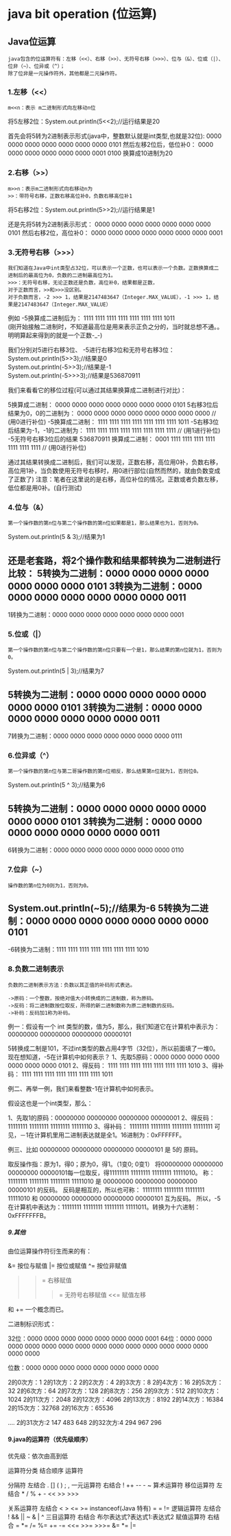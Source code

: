# java bit operation (位运算)

## Java位运算

	java包含的位运算符有：左移（<<）、右移（>>）、无符号右移（>>>）、位与（&）、位或（|）、位非（~）、位异或（^）；
	除了位非是一元操作符外，其他都是二元操作符。
	
### 1.左移（<<）
	m<<n：表示 m二进制形式向左移动n位
	
将5左移2位：System.out.println(5<<2);//运行结果是20  

首先会将5转为2进制表示形式(java中，整数默认就是int类型,也就是32位):
0000 0000 0000 0000 0000 0000 0000 0101           然后左移2位后，低位补0：
0000 0000 0000 0000 0000 0000 0001 0100           换算成10进制为20

### 2.右移（>>）
	m>>n：表示m二进制形式向右移动n为
	>>：带符号右移，正数右移高位补0，负数右移高位补1

将5右移2位：System.out.println(5>>2);//运行结果是1

还是先将5转为2进制表示形式：
0000 0000 0000 0000 0000 0000 0000 0101 然后右移2位，高位补0：
0000 0000 0000 0000 0000 0000 0000 0001

### 3.无符号右移（>>>）
	我们知道在Java中int类型占32位，可以表示一个正数，也可以表示一个负数。正数换算成二进制后的最高位为0，负数的二进制最高位为1。
	>>>：无符号右移，无论正数还是负数，高位补0，结果都是正数，
	对于正数而言，>>和>>>没区别。
	对于负数而言，-2 >>> 1，结果是2147483647（Integer.MAX_VALUE），-1 >>> 1，结果是2147483647（Integer.MAX_VALUE）

例如  -5换算成二进制后为：
1111 1111 1111 1111 1111 1111 1111 1011   
(刚开始接触二进制时，不知道最高位是用来表示正负之分的，当时就总想不通。。明明算起来得到的就是一个正数-_-)

我们分别对5进行右移3位、 -5进行右移3位和无符号右移3位：
System.out.println(5>>3);//结果是0  
System.out.println(-5>>3);//结果是-1  
System.out.println(-5>>>3);//结果是536870911  

我们来看看它的移位过程(可以通过其结果换算成二进制进行对比)：

5换算成二进制： 0000 0000 0000 0000 0000 0000 0000 0101
5右移3位后结果为0，0的二进制为： 0000 0000 0000 0000 0000 0000 0000 0000        // (用0进行补位)
-5换算成二进制： 1111 1111 1111 1111 1111 1111 1111 1011
-5右移3位后结果为-1，-1的二进制为： 
1111 1111 1111 1111 1111 1111 1111 1111   // (用1进行补位)
-5无符号右移3位后的结果 536870911 换算成二进制： 
0001 1111 1111 1111 1111 1111 1111 1111   // (用0进行补位)

通过其结果转换成二进制后，我们可以发现，正数右移，高位用0补，负数右移，高位用1补，当负数使用无符号右移时，用0进行部位(自然而然的，就由负数变成了正数了)
注意：笔者在这里说的是右移，高位补位的情况。正数或者负数左移，低位都是用0补。(自行测试)

### 4.位与（&）
	第一个操作数的第n位与第二个操作数的第n位如果都是1，那么结果也为1，否则为0。
	
System.out.println(5 & 3);//结果为1  

还是老套路，将2个操作数和结果都转换为二进制进行比较：
5转换为二进制：0000 0000 0000 0000 0000 0000 0000 0101
3转换为二进制：0000 0000 0000 0000 0000 0000 0000 0011
-------------------------------------------------------------------------------------
1转换为二进制：0000 0000 0000 0000 0000 0000 0000 0001

### 5.位或（|）
	第一个操作数的第n位与第二个操作数的第n位只要有一个是1，那么结果的第n位就为1，否则为0。

System.out.println(5 | 3);//结果为7  

5转换为二进制：0000 0000 0000 0000 0000 0000 0000 0101
3转换为二进制：0000 0000 0000 0000 0000 0000 0000 0011
-------------------------------------------------------------------------------------
7转换为二进制：0000 0000 0000 0000 0000 0000 0000 0111

### 6.位异或（^）

	第一个操作数的第n位与第二哥操作数的第n位相反，那么结果第n位就为1，否则位0。

System.out.println(5 ^ 3);//结果为6  

5转换为二进制：0000 0000 0000 0000 0000 0000 0000 0101
3转换为二进制：0000 0000 0000 0000 0000 0000 0000 0011
-------------------------------------------------------------------------------------
6转换为二进制：0000 0000 0000 0000 0000 0000 0000 0110

### 7.位非（~）
	操作数的第n位为0则为1，否则为0。

System.out.println(~5);//结果为-6
5转换为二进制：0000 0000 0000 0000 0000 0000 0000 0101
-------------------------------------------------------------------------------------
-6转换为二进制：1111 1111 1111 1111 1111 1111 1111 1010


### 8.负数二进制表示

	负数的二进制表示方法：负数以其正值的补码形式表达。

	->原码：一个整数，按绝对值大小转换成的二进制数，称为原码。
	->反码：将二进制数按位取反，所得的新二进制数称为原二进制数的反码。
	->补码：反码加1称为补码。

例一：假设有一个 int 类型的数，值为5，那么，我们知道它在计算机中表示为：
 00000000 00000000 00000000 00000101

 5转换成二制是101，不过int类型的数占用4字节（32位），所以前面填了一堆0。
 现在想知道，-5在计算机中如何表示？
1、先取5原码：0000 0000 0000 0000 0000 0000 0000 0101
2、得反码：  1111 1111 1111 1111 1111 1111 1111 1010
3、得补码：  1111 1111 1111 1111 1111 1111 1111 1011

例二、再举一例，我们来看整数-1在计算机中如何表示。

假设这也是一个int类型，那么：

1、先取1的原码：00000000 00000000 00000000 00000001
2、得反码：     11111111 11111111 11111111 11111110
3、得补码：     11111111 11111111 11111111 11111111
可见，－1在计算机里用二进制表达就是全1。16进制为：0xFFFFFF。

例三、比如 00000000 00000000 00000000 00000101 是 5的 原码。

  取反操作指：原为1，得0；原为0，得1。（1变0; 0变1）
  将00000000 00000000 00000000 00000101每一位取反，得11111111 11111111 11111111 11111010。
  称：11111111 11111111 11111111 11111010 是 00000000 00000000 00000000 00000101 的反码。
  反码是相互的，所以也可称：
  11111111 11111111 11111111 11111010 和 00000000 00000000 00000000 00000101 互为反码。
  所以，-5 在计算机中表达为：11111111 11111111 11111111 11111011。转换为十六进制：0xFFFFFFFB。

##### 9.其他

由位运算操作符衍生而来的有：

&= 按位与赋值
|=  按位或赋值
^= 按位非赋值
>>= 右移赋值
>>>= 无符号右移赋值
<<= 赋值左移

和 += 一个概念而已。


二进制标识形式：

32位：0000 0000 0000 0000 0000 0000 0000 0001
64位：0000 0000 0000 0000 0000 0000 0000 0000 0000 0000 0000 0000 0000 0000 0000 0000

位数：0000 0000 0000 0000 0000 0000 0000 0000

2的0次方：1
2的1次方：2
2的2次方：4
2的3次方：8
2的4次方：16
2的5次方：32
2的6次方：64
2的7次方：128
2的8次方：256
2的9次方：512
2的10次方：1024
2的11次方：2048
2的12次方：4096
2的13次方：8192
2的14次方：16384
2的15次方：32768
2的16次方：65536

....
2的31次方:2 147 483 648
2的32次方:4 294 967 296


#### 9.java的运算符（优先级顺序）

优先级：依次由高到低

运算符分类	  结合顺序	         运算符

分隔符	     左结合	.    []     ( )     ;      ,
一元运算符	右结合	!  ++     --     -   ~
算术运算符
移位运算符    左结合	*     /      %    +     -      <<   >>   >>>

关系运算符	左结合	<     >     <=   >=   instanceof(Java 特有)   = =  !=
逻辑运算符	左结合	! &&  ||  ~  &  |  ^ 
三目运算符	右结合	布尔表达式?表达式1:表达式2
赋值运算符	右结合	=  *=     /=  %=   +=   -=    <<= >>= >>>=  &=  *=  |=
